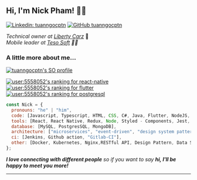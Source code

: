 <h2> Hi, I'm Nick Pham! 👋🏻</h2>

[![Linkedin: tuanngocptn](https://img.shields.io/badge/-tuanngocptn-blue?style=flat-square&logo=Linkedin&logoColor=white&link=https://www.linkedin.com/in/tuanngocptn/)](https://www.linkedin.com/in/tuanngocptn/)
[![GitHub tuanngocptn](https://img.shields.io/github/followers/tuanngocptn?label=follow&style=social)](https://github.com/tuanngocptn)

<p>
  <em>Technical owner at <a href="https://libertycarz.com/">Liberty Carz</a></em> 🏢
  </br>
  <em>Mobile leader at <a href="https://tesosoft.com/">Teso Soft</a> 🕴🏻</em>
</p>

### A little more about me...

[![tuanngocptn's SO profile](https://stackoverflow-readme-profile.johannchopin.fr/profile/5558052?theme=dark&website=true&location=true)](https://stackoverflow.com/users/5558052/tuanngocptn)

[![user:5558052's ranking for react-native](https://stackoverflow-readme-profile.johannchopin.fr/tags-league-ranking/react-native/5558052?theme=cobalt)](https://stackoverflow-readme-profile.vercel.app/tags-league/react-native/users/5558052) [![user:5558052's ranking for flutter](https://stackoverflow-readme-profile.johannchopin.fr/tags-league-ranking/flutter/5558052?theme=dark)](https://stackoverflow-readme-profile.vercel.app/tags-league/flutter/users/5558052) [![user:5558052's ranking for postgresql](https://stackoverflow-readme-profile.johannchopin.fr/tags-league-ranking/postgresql/5558052?theme=default)](https://stackoverflow-readme-profile.vercel.app/tags-league/postgresql/users/5558052)

```javascript
const Nick = {
  pronouns: "he" | "him",
  code: [Javascript, Typescript, HTML, CSS, C#, Java, Flutter, NodeJS, Dart],
  tools: [React, React Native, Redux, Node, Styled - Components, Jest, Docker, Java-Spring, Flutter],
  database: [MySQL, PostgresSQL, MongoDB],
  architecture: ["microservices", "event-driven", "design system pattern"],
  ci: [Jenkins, Github action, "Gitlab-CI"],
  other: [Docker, Kubernetes, Nginx,RESTful API, Design Pattern, Data Structure, Algorithm],
};
```

<em><b>I love connecting with different people</b> so if you want to say <b>hi, I'll be happy to meet you more!</b></em>

---
